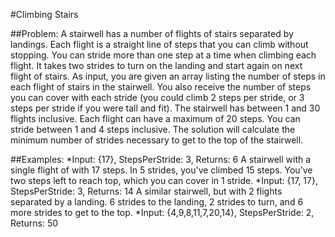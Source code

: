 #Climbing Stairs

##Problem:
A stairwell has a number of flights of stairs separated by landings.
Each flight is a straight line of steps that you can climb without stopping. You can
stride more than one step at a time when climbing each flight.
It takes two strides to turn on the landing and start again on next flight of stairs.
As input, you are given an array listing the number of steps in each flight of stairs in the stairwell. You also
receive the number of steps you can cover with each stride (you could climb 2 steps per stride, or 3 steps per
stride if you were tall and fit).
The stairwell has between 1 and 30 flights inclusive. Each flight can have a maximum of 20 steps. You can
stride between 1 and 4 steps inclusive.
The solution will calculate the minimum number of strides necessary to get to the top of the stairwell.

##Examples:
*Input: {17}, StepsPerStride: 3, Returns: 6
A stairwell with a single flight of with 17 steps. In 5 strides, you've climbed 15 steps. You’ve two steps left to
reach top, which you can cover in 1 stride.
*Input: {17, 17}, StepsPerStride: 3, Returns: 14
A similar stairwell, but with 2 flights separated by a landing. 6 strides to the landing, 2 strides to turn, and 6
more strides to get to the top.
*Input: {4,9,8,11,7,20,14}, StepsPerStride: 2, Returns: 50

